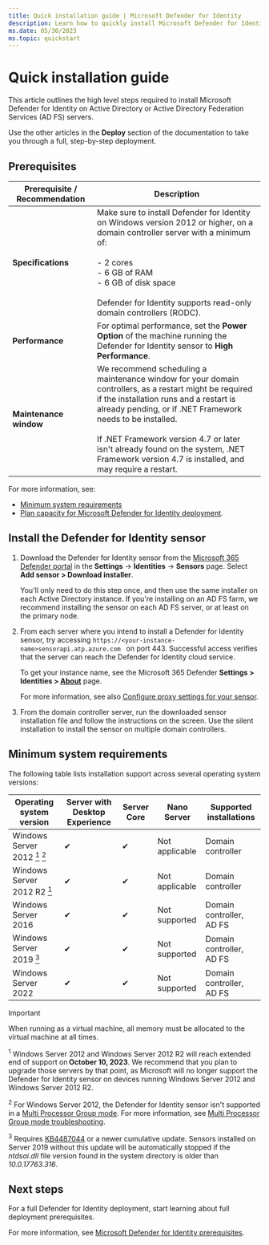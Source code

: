 ```yaml
---
title: Quick installation guide | Microsoft Defender for Identity
description: Learn how to quickly install Microsoft Defender for Identity.
ms.date: 05/30/2023
ms.topic: quickstart
---
```


# Quick installation guide

This article outlines the high level steps required to install Microsoft Defender for Identity on Active Directory or Active Directory Federation Services (AD FS) servers.

Use the other articles in the **Deploy** section of the documentation to take you through a full, step-by-step deployment.

## Prerequisites

| Prerequisite / Recommendation |Description  |
|---------|---------|
|**Specifications**     |  Make sure to install Defender for Identity on Windows version 2012 or higher, on a domain controller server with a minimum of:<br><br>- 2 cores<br>- 6 GB of RAM<br>- 6 GB of disk space  <br><br>Defender for Identity supports read-only domain controllers (RODC).     |
|**Performance**   | For optimal performance, set the **Power Option** of the machine running the Defender for Identity sensor to **High Performance**.        |
|**Maintenance window**     |   We recommend scheduling a maintenance window for your domain controllers, as a restart might be required if the installation runs and a restart is already pending, or if .NET Framework needs to be installed. <br><br>If .NET Framework version 4.7 or later isn't already found on the system, .NET Framework version 4.7 is installed, and may require a restart.      |

For more information, see:

- [Minimum system requirements](#minimum-system-requirements)
- [Plan capacity for Microsoft Defender for Identity deployment](capacity-planning.md).

## Install the Defender for Identity sensor

1. Download the Defender for Identity sensor from the [Microsoft 365 Defender portal](https://security.microsoft.com) in the **Settings** -> **Identities** -> **Sensors** page. Select **Add sensor > Download installer**.

    You'll only need to do this step once, and then use the same installer on each Active Directory instance. If you're installing on an AD FS farm, we recommend installing the sensor on each AD FS server, or at least on the primary node.

1. From each server where you intend to install a Defender for Identity sensor, try accessing `https://<your-instance-name>sensorapi.atp.azure.com ` on port 443. Successful access verifies that the server can reach the Defender for Identity cloud service.

    To get your instance name, see the Microsoft 365 Defender **Settings > Identities > [About](https://security.microsoft.com/settings/identities)** page.

    For more information, see also [Configure proxy settings for your sensor](configure-proxy.md).

1. From the domain controller server, run the downloaded sensor installation file and follow the instructions on the screen.  Use the silent installation to install the sensor on multiple domain controllers.

## Minimum system requirements
 <!--make these into include files-->
The following table lists installation support across several operating system versions:

| Operating system version | Server with Desktop Experience | Server Core | Nano Server | Supported installations|
| ------------------------ | ----------------------------- | ------------ | -------------- | ----------------------- |
| Windows Server  2012 [<sup>1</sup>](#eos) [<sup>2</sup></sup>](#mpg)        | ✔     | ✔    | Not  applicable    | Domain  controller       |
| Windows Server  2012 R2 [<sup>1</sup>](#eos)     | ✔   | ✔                    | Not  applicable      | Domain  controller               |
| Windows Server  2016         | ✔         | ✔          | Not supported    | Domain controller,  AD FS        |
| Windows Server  2019 [<sup>3</sup>](#kb)       | ✔          | ✔     | Not supported    | Domain controller,  AD FS        |
| Windows Server  2022         | ✔       | ✔       | Not supported     | Domain controller,  AD FS        |

> [!IMPORTANT]
> When running as a virtual machine, all memory must be allocated to the virtual machine at all times.

<a name="eos"></a><sup>1</sup> Windows Server 2012 and Windows Server 2012 R2 will reach extended end of support on **October 10, 2023**. We recommend that you plan to upgrade those servers by that point, as Microsoft will no longer support the Defender for Identity sensor on devices running Windows Server 2012 and Windows Server 2012 R2.

<a name="mpg"></a><sup>2</sup> For Windows Server 2012, the Defender for Identity sensor isn't supported in a [Multi Processor Group mode](/windows/win32/procthread/processor-groups). For more information, see [Multi Processor Group mode troubleshooting](../troubleshooting-known-issues.md#multi-processor-group-mode).

<a name="kb"></a><sup>3</sup> Requires [KB4487044](https://support.microsoft.com/topic/february-12-2019-kb4487044-os-build-17763-316-6502eb5d-dde8-6902-e149-27ef359ed616) or a newer cumulative update. Sensors installed on Server 2019 without this update will be automatically stopped if the *ntdsai.dll* file version found in the system directory is older than *10.0.17763.316*.

## Next steps

For a full Defender for Identity deployment, start learning about full deployment prerequisites. 

For more information, see [Microsoft Defender for Identity prerequisites](prerequisites.md).
